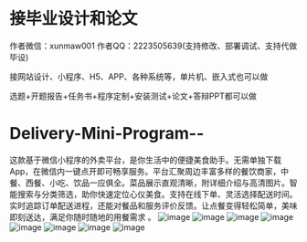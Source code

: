 # 接毕业设计和论文
作者微信：xunmaw001  作者QQ：2223505639(支持修改、部署调试、支持代做毕设)

接网站设计、小程序、H5、APP、各种系统等，单片机、嵌入式也可以做

选题+开题报告+任务书+程序定制+安装测试+论文+答辩PPT都可以做
# Delivery-Mini-Program--
这款基于微信小程序的外卖平台，是你生活中的便捷美食助手。无需单独下载App，在微信内一键点开即可畅享服务。平台汇聚周边丰富多样的餐饮商家，中餐、西餐、小吃、饮品一应俱全。菜品展示直观清晰，附详细介绍与高清图片。智能搜索与分类筛选，助你快速定位心仪美食。支持在线下单、灵活选择配送时间。实时追踪订单配送进程，还能对餐品和服务评价反馈。让点餐变得轻松简单，美味即刻送达，满足你随时随地的用餐需求 。 
![image](https://github.com/user-attachments/assets/de671b8b-d29d-4796-8bde-1b07e063ede0)
![image](https://github.com/user-attachments/assets/a7e5c6bf-75c5-4b92-8fae-bab7f932e2ae)
![image](https://github.com/user-attachments/assets/d13e1a53-d282-4960-886d-3f89d2892ea8)
![image](https://github.com/user-attachments/assets/8b2fbfc0-2be5-4114-bfcf-48b8c41c6011)
![image](https://github.com/user-attachments/assets/510404fc-d9e0-4522-9979-26a8eccc3ea6)
![image](https://github.com/user-attachments/assets/00559df6-2506-4a8a-90c3-a540fc8874f4)
![image](https://github.com/user-attachments/assets/133ad708-b97e-4811-9ab9-8550ec8ea33f)
![image](https://github.com/user-attachments/assets/6c9405dd-84a5-4a9f-a0cd-05ed750ee8d6)
